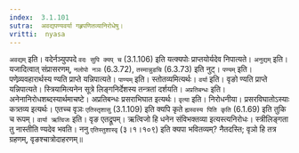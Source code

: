 ```yaml
---
index:  3.1.101
sutra:  अवद्यपण्यवर्या गह्र्रपणितव्यानिरोधेषु।
vritti:  nyasa
---
```


`अवद्यम्` इति। वदेर्नञ्युपपदे `वदः सुपि क्यप् च` (3.1.106) इति यत्क्यपोः प्राप्तयोर्यदेव निपात्यते। `अनुद्यम्` इति। यजादित्वात् संप्रासरणम्, `नलोपो नञः` (6.3.72), `तस्मान्नुडचि` (6.3.73) इति नुट्। `पण्यम्` इति। पणेव्र्यवहारार्थस्य ण्यति प्राप्ते यन्निपात्यते। `पाण्यम्` इति। स्तोतव्यमित्यर्थः।
`वर्या` इति। वृङो ण्यति प्राप्ते यन्निपात्यते। स्त्रियामित्यनेन सूत्रे लिङ्गनिर्देशस्य तन्त्रतां दर्शयति। `अप्रतिबन्धः` इति। अनेनानिरोधशब्दस्यार्थमाचष्टे। अप्रतिबन्धः प्रसराभिघात इत्यर्थः। `वृत्या` इति। निरोधनीया। प्रसरविघातोऽस्याः कत्र्तव्य इत्यर्थः। एतच्च वृञः `एतिस्तृशासु` (3.1.109) इति क्यपि कृते `ह्यस्वस्य पिति कृति` (6.1.69) इति तुकि च रूपम्। `वार्या ऋत्विजः` इति। वृङ एतद्रूपम्। ऋत्विजो हि धनेन संविभक्तव्या इत्यस्त्यनिरोधः। स्त्रीलिङ्गता तु नास्तीति ण्यदेव भवति। ननु `एतिस्तुशास्वृ` (३।१।१०९) इति क्यपा भवितव्यम्? नैतदस्ति; वृञो हि तत्र ग्रहणम्, वृङश्चात्रोदाहरणम्॥
